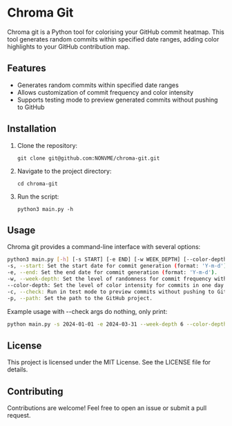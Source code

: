 # Chroma Git

Chroma git is a Python tool for colorising your GitHub commit heatmap. This tool generates random commits within specified date ranges, adding color highlights to your GitHub contribution map.

## Features

- Generates random commits within specified date ranges
- Allows customization of commit frequency and color intensity
- Supports testing mode to preview generated commits without pushing to GitHub

## Installation

1. Clone the repository:

    ```
    git clone git@github.com:NONVME/chroma-git.git
    ```

2. Navigate to the project directory:

    ```
    cd chroma-git
    ```

3. Run the script:

    ```
    python3 main.py -h
    ```

## Usage

Chroma git provides a command-line interface with several options:

```bash
python3 main.py [-h] [-s START] [-e END] [-w WEEK_DEPTH] [--color-depth COLOR_DEPTH] [-c] [-p PATH]
-s, --start: Set the start date for commit generation (format: 'Y-m-d').
-e, --end: Set the end date for commit generation (format: 'Y-m-d').
-w, --week-depth: Set the level of randomness for commit frequency within weeks.
--color-depth: Set the level of color intensity for commits in one day.
-c, --check: Run in test mode to preview commits without pushing to GitHub.
-p, --path: Set the path to the GitHub project.
```

Example usage with --check args do nothing, only print:

```bash
python main.py -s 2024-01-01 -e 2024-03-31 --week-depth 6 --color-depth 3 --check -p /path/to/your/github/fake-private-project
```

## License
This project is licensed under the MIT License. See the LICENSE file for details.

## Contributing
Contributions are welcome! Feel free to open an issue or submit a pull request.
